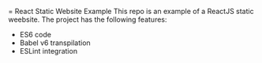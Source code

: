 = React Static Website Example
This repo is an example of a ReactJS static weebsite.  The project has the following features:
* ES6 code
* Babel v6 transpilation
* ESLint integration
